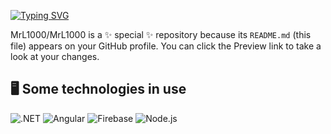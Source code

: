 
[![Typing SVG](https://readme-typing-svg.demolab.com?font=Fira+Code&size=24&duration=3500&pause=1000&color=2F20CD&width=435&lines=Hi%2C+my+name+is+Leonardo+Fuentes+;I'm+from+Per%C3%BA+;I'm+a+Backend+Developer;Be+Welcome+%F0%9F%92%AF)](https://git.io/typing-svg)


MrL1000/MrL1000 is a ✨ special ✨ repository because its `README.md` (this file) appears on your GitHub profile.
You can click the Preview link to take a look at your changes.


## 🖥 Some technologies in use
![.NET](https://img.shields.io/badge/.NET-512BD4?style=for-the-badge&logo=dotnet&logoColor=white)
![Angular](https://img.shields.io/badge/Angular-DD0031?style=for-the-badge&logo=angular&logoColor=white)
![Firebase](https://img.shields.io/badge/firebase-ffca28?style=for-the-badge&logo=firebase&logoColor=black)
![Node.js](https://img.shields.io/badge/Node%20js-339933?style=for-the-badge&logo=nodedotjs&logoColor=white)
